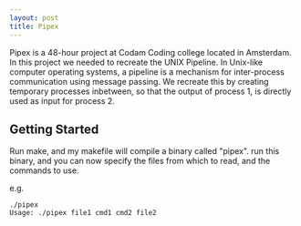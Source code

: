 ```yaml
---
layout: post
title: Pipex
---
```


Pipex is a 48-hour project at Codam Coding college located in Amsterdam.
In this project we needed to recreate the UNIX Pipeline.
In Unix-like computer operating systems, a pipeline is a mechanism for
inter-process communication using message passing.
We recreate this by creating temporary processes inbetween, so that the output of
process 1, is directly used as input for process 2.

## Getting Started

Run make, and my makefile will compile a binary called "pipex".
run this binary, and you can now specify the files from which to read, and
the commands to use.

e.g.
```
./pipex
Usage: ./pipex file1 cmd1 cmd2 file2
```